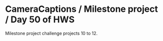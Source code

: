 # CameraCaptions / Milestone project / Day 50 of HWS
Milestone project challenge projects 10 to 12.

